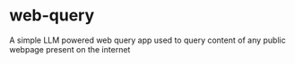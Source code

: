 # web-query
A simple LLM powered web query app used to query content of any public webpage present on the internet
